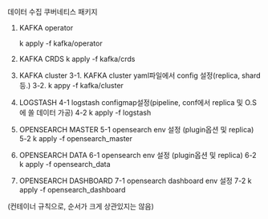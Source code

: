 데이터 수집 쿠버네티스 패키지

1. KAFKA operator

    k apply -f kafka/operator

2. KAFKA CRDS
  k apply -f kafka/crds


3. KAFKA cluster
  3-1. KAFKA cluster yaml파일에서 config 설정(replica, shard 등.)
  3-2. k appy -f kafka/cluster


4. LOGSTASH
  4-1 logstash configmap설정(pipeline, conf에서 replica 및 O.S에 쏠 데이터 가공)
  4-2 k apply -f logstash


5. OPENSEARCH MASTER
  5-1 opensearch env 설정 (plugin옵션 및 replica)
  5-2 k apply -f opensearch_master


6. OPENSEARCH DATA
  6-1 opensearch env 설정 (plugin옵션 및 replica)
  6-2 k apply -f opensearch_data


7. OPENSEARCH DASHBOARD
  7-1 opensearch dashboard env 설정
  7-2 k apply -f opensearch_dashboard


(컨테이너 규칙으로, 순서가 크게 상관있지는 않음)
